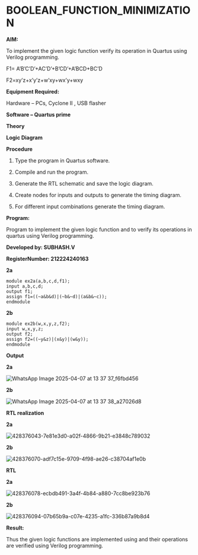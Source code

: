 # BOOLEAN_FUNCTION_MINIMIZATION

**AIM:**

To implement the given logic function verify its operation in Quartus using Verilog programming.

F1= A’B’C’D’+AC’D’+B’CD’+A’BCD+BC’D 

F2=xy’z+x’y’z+w’xy+wx’y+wxy

**Equipment Required:**

Hardware – PCs, Cyclone II , USB flasher

**Software – Quartus prime**

**Theory**

**Logic Diagram**

**Procedure**

1.	Type the program in Quartus software.

2.	Compile and run the program.

3.	Generate the RTL schematic and save the logic diagram.

4.	Create nodes for inputs and outputs to generate the timing diagram.

5.	For different input combinations generate the timing diagram.


**Program:**

Program to implement the given logic function and to verify its operations in quartus using Verilog programming. 

**Developed by: SUBHASH.V**

**RegisterNumber: 212224240163**

**2a**
~~~
module ex2a(a,b,c,d,f1);
input a,b,c,d;
output f1;
assign f1=((~a&b&d)|(~b&~d)|(a&b&~c));
endmodule
~~~
**2b**
~~~
module ex2b(w,x,y,z,f2);
input w,x,y,z;
output f2;
assign f2=((~y&z)|(x&y)|(w&y));
endmodule
~~~
**Output**

**2a**

![WhatsApp Image 2025-04-07 at 13 37 37_f6fbd456](https://github.com/user-attachments/assets/afb62b53-039a-4224-a156-5eb6b1e97b16)

**2b**

![WhatsApp Image 2025-04-07 at 13 37 38_a27026d8](https://github.com/user-attachments/assets/c4c0e693-103f-4f3c-a8d9-c1890fe268b0)

**RTL realization**

**2a**

![428376043-7e81e3d0-a02f-4866-9b21-e3848c789032](https://github.com/user-attachments/assets/dc7c5eb9-90c5-48f2-93bb-f6f47d1f1d3d)

**2b**

![428376070-adf7c15e-9709-4f98-ae26-c38704af1e0b](https://github.com/user-attachments/assets/549837b3-336d-4aca-ba44-2d531db537c8)

**RTL**

**2a**

![428376078-ecbdb491-3a4f-4b84-a880-7cc8be923b76](https://github.com/user-attachments/assets/bcf8bc32-2423-4b37-9d47-86e01d398fcb)

**2b**

![428376094-07b65b9a-c07e-4235-a1fc-336b87a9b8d4](https://github.com/user-attachments/assets/e5cf7e3b-0189-4aaf-8b16-1bd6f151e7c1)

**Result:**

Thus the given logic functions are implemented using and their operations are verified using Verilog programming.

